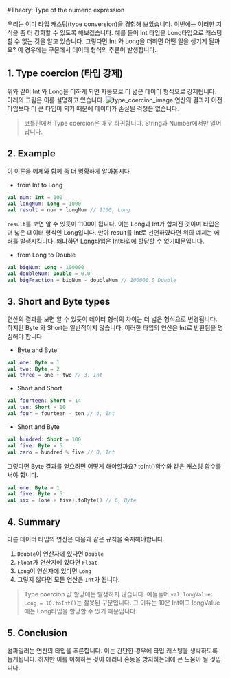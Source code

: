 #Theory: Type of the numeric expression

우리는 이미 타입 캐스팅(type conversion)을 경험해 보았습니다. 이번에는 이러한 지식을 좀 더 강화할 수 있도록 해보겠습니다. 예를 들어 Int 타입을 Long타입으로 캐스팅할 수 없는 것을 알고 있습니다. 그렇다면 Int 와 Long을 더하면 어떤 일을 생기게 될까요? 이 경우에는 구문에서 데이터 형식의 추론이 발생합니다.

## 1. Type coercion (타입 강제)
위와 같이 Int 와 Long을 더하게 되면 자동으로 더 넓은 데이터 형식으로 강제됩니다. 아래의 그림은 이를 설명하고 있습니다.
![type_coercion_image](E:\UKHYUN\Kotlin\ZooProject\Tran\type_coercion.png)
연산의 결과가 이전 타입보다 더 큰 타입이 되기 때문에 데이터가 손실될 걱정은 없습니다.

> 코틀린에서 Type coercion은 매우 희귀합니다. String과 Number에서만 일어납니다.

## 2. Example
이 이론을 예제와 함께 좀 더 명확하게 알아봅시다

- from Int to Long
```kotlin
val num: Int = 100
val longNum: Long = 1000
val result = num + longNum // 1100, Long
```
```result```를 보면 알 수 있듯이 1100이 됩니다. 이는 Long과 Int가 합쳐진 것이며 타입은 더 넓은 데이터 형식인 Long입니다. 만야 result를 Int로 선언하였다면 위의 예제는 에러를 발생시킵니다. 왜냐하면 Long타입은 Int타입에 할당할 수 없기떄문입니다.

- from Long to Double
```kotlin
val bigNum: Long = 100000
val doubleNum: Double = 0.0
val bigFraction = bigNum - doubleNum // 100000.0 Double
```

## 3. Short and Byte types
연산의 결과를 보면 알 수 있듯이 데이터 형식의 차이는 더 넓은 형식으로 변경됩니다. 하지만 Byte 와 Short는 일반적이지 않습니다. 이러한 타입의 연산은 Int로 반환됨을 명심해야 합니다.

- Byte and Byte
```kotlin
val one: Byte = 1
val two: Byte = 2
val three = one + two // 3, Int
```
- Short and Short
```kotlin
val fourteen: Short = 14
val ten: Short = 10
val four = fourteen - ten // 4, Int
```
- Short and Byte
```kotlin
val hundred: Short = 100
val five: Byte = 5
val zero = hundred % five // 0, Int
```

그렇다면 Byte 결과를 얻으려면 어떻게 해야할까요? toInt()함수와 같은 캐스팅 함수를 써야 합니다.
```kotlin
val one: Byte = 1
val five: Byte = 5
val six = (one + five).toByte() // 6, Byte
```

## 4. Summary
다른 데이터 타입의 연산은 다음과 같은 규칙을 숙지해야합니다.
1. ```Double```이 연산자에 있다면 ```Double```
2. ```Float```가 연산자에 있다면 ```Float```
3. ```Long```이 연산자에 있다면 ```Long```
4. 그렇지 않다면 모든 연산은 ```Int```가 됩니다.

> Type coercion 값 할당에는 발생하지 않습니다. 예들들어 ```val longValue: Long = 10.toInt()```는 잘못된 구문입니다. 그 이유는 10은 Int이고 longValue에는 Long타입을 할당할 수 있기 때문입니다. 

## 5. Conclusion
컴파일러는 연산의 타입을 추론합니다. 이는 간단한 경우에 타입 캐스팅을 생략하도록 돕게됩니다. 하지만 이를 이해하는 것이 에러나 혼동을 방지하는데에 큰 도움이 될 것입니다.